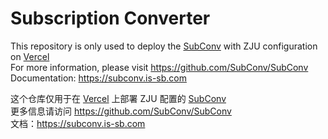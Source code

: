 # Subscription Converter
This repository is only used to deploy the [SubConv](https://github.com/SubConv/SubConv) with ZJU configuration on [Vercel](https://vercel.com)  
For more information, please visit <https://github.com/SubConv/SubConv>  
Documentation: <https://subconv.is-sb.com>  

这个仓库仅用于在 [Vercel](https://vercel.com) 上部署 ZJU 配置的 [SubConv](https://github.com/SubConv/SubConv)  
更多信息请访问 <https://github.com/SubConv/SubConv>  
文档：<https://subconv.is-sb.com>
